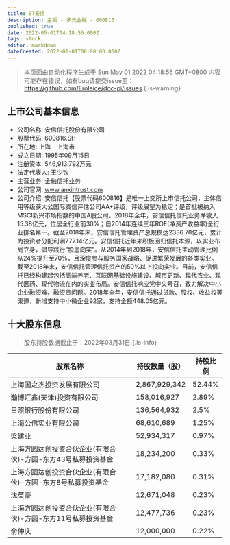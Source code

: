 ```yaml
---
title: ST安信
description: 主板 - 多元金融 - 600816
published: true
date: 2022-05-01T04:18:56.000Z
tags: stock
editor: markdown
dateCreated: 2022-01-01T00:00:00.000Z
---
```


> 本页面由自动化程序生成于 Sun May 01 2022 04:18:56 GMT+0800
> 内容可能存在错误，如有bug请提交issue至：https://github.com/Eroleice/doc-pi/issues
{.is-warning}

## 上市公司基本信息
- 公司名称: 安信信托股份有限公司
- 股票代码: 600816.SH
- 所在地: 上海 - 上海市
- 成立日期: 1995年09月15日
- 注册资本: 546,913.792万元
- 法定代表人: 王少钦
- 主营业务: 金融信托业务
- 公司官网: www.anxintrust.com
- 公司介绍: 安信信托【股票代码600816】是唯一上交所上市信托公司，主体信用等级获大公国际资信评估公司AA+评级，评级展望为稳定；是首批被纳入MSCI新兴市场指数的中国A股公司。2018年全年，安信信托信托业务净收入15.38亿元，位居全行业前30%；自2014年连续三年ROE(净资产收益率)全行业排名第一。截至2018年末，安信信托管理资产总规模达2336.78亿元，累计为投资者分配利润777.14亿元。安信信托近年来积极回归信托本源，以实业布局立身，倡导践行“脱虚向实”。从2014年到2018年，安信信托主动管理比例从24%提升至70%，且深度参与服务国家战略、促进繁荣发展的各类实业。截至2018年末，安信信托管理信托资产的50%以上投向实业。目前，安信信托已经构建起包括高端养老、互联网基础设施建设、城市更新、现代农业、现代医药、现代物流在内的实业布局。安信信托响应党中央号召，致力解决中小企业融资难、融资贵问题。2018年全年，安信信托通过贷款、股权、收益权等渠道，新增支持中小微企业92家，支持金额448.05亿元。


## 十大股东信息
> 股东持股数据截止于：2022年03月31日
{.is-info}

| 股东名称 | 持股数量（股） | 持股比例 |
| --- | --- | --- |
| 上海国之杰投资发展有限公司 | 2,867,929,342 | 52.44% |
| 瀚博汇鑫(天津)投资有限公司 | 158,016,927 | 2.89% |
| 日照银行股份有限公司 | 136,564,932 | 2.5% |
| 上海公信实业有限公司 | 68,610,689 | 1.25% |
| 梁建业 | 52,934,317 | 0.97% |
| 上海方圆达创投资合伙企业(有限合伙)-方圆-东方43号私募投资基金 | 18,234,200 | 0.33% |
| 上海方圆达创投资合伙企业(有限合伙)-方圆-东方8号私募投资基金 | 17,182,080 | 0.31% |
| 沈英豪 | 12,671,048 | 0.23% |
| 上海方圆达创投资合伙企业(有限合伙)-方圆-东方11号私募投资基金 | 12,477,736 | 0.23% |
| 俞仲庆 | 12,000,000 | 0.22% |




